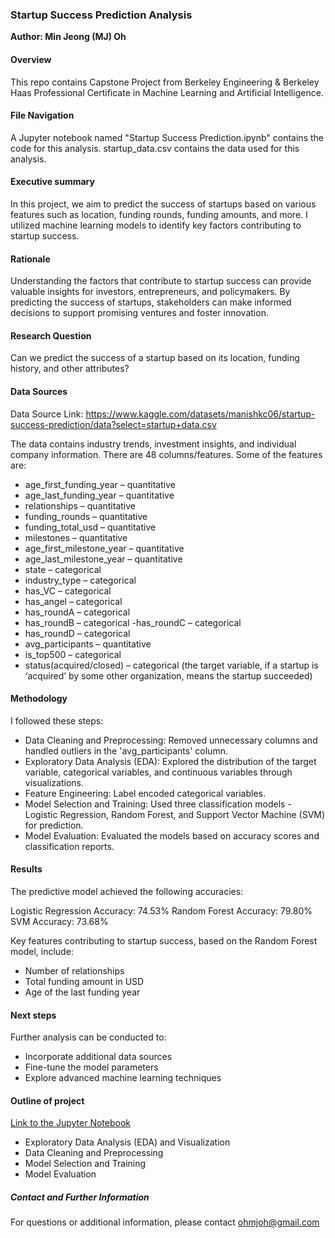### Startup Success Prediction Analysis

**Author: Min Jeong (MJ) Oh**

#### Overview
This repo contains Capstone Project from Berkeley Engineering & Berkeley Haas Professional Certificate in Machine Learning and Artificial Intelligence.


#### File Navigation
A Jupyter notebook named "Startup Success Prediction.ipynb" contains the code for this analysis. startup_data.csv contains the data used for this analysis.


#### Executive summary
In this project, we aim to predict the success of startups based on various features such as location, funding rounds, funding amounts, and more. I utilized machine learning models to identify key factors contributing to startup success.


#### Rationale
Understanding the factors that contribute to startup success can provide valuable insights for investors, entrepreneurs, and policymakers. By predicting the success of startups, stakeholders can make informed decisions to support promising ventures and foster innovation.

#### Research Question
Can we predict the success of a startup based on its location, funding history, and other attributes?

#### Data Sources
Data Source Link: https://www.kaggle.com/datasets/manishkc06/startup-success-prediction/data?select=startup+data.csv

The data contains industry trends, investment insights, and individual company information. There are 48 columns/features. Some of the features are:

- age_first_funding_year – quantitative
- age_last_funding_year – quantitative
- relationships – quantitative
- funding_rounds – quantitative
- funding_total_usd – quantitative
- milestones – quantitative
- age_first_milestone_year – quantitative
- age_last_milestone_year – quantitative
- state – categorical
- industry_type – categorical
- has_VC – categorical
- has_angel – categorical
- has_roundA – categorical
- has_roundB – categorical
 -has_roundC – categorical
- has_roundD – categorical
- avg_participants – quantitative
- is_top500 – categorical
- status(acquired/closed) – categorical (the target variable, if a startup is ‘acquired’ by some other organization, means the startup succeeded)

#### Methodology
I followed these steps:

- Data Cleaning and Preprocessing: Removed unnecessary columns and handled outliers in the 'avg_participants' column.
- Exploratory Data Analysis (EDA): Explored the distribution of the target variable, categorical variables, and continuous variables through visualizations.
- Feature Engineering: Label encoded categorical variables.
- Model Selection and Training: Used three classification models - Logistic Regression, Random Forest, and Support Vector Machine (SVM) for prediction.
- Model Evaluation: Evaluated the models based on accuracy scores and classification reports.


#### Results
The predictive model achieved the following accuracies:

Logistic Regression Accuracy: 74.53%
Random Forest Accuracy: 79.80%
SVM Accuracy: 73.68%

Key features contributing to startup success, based on the Random Forest model, include:

- Number of relationships
- Total funding amount in USD
- Age of the last funding year 


#### Next steps
Further analysis can be conducted to:

- Incorporate additional data sources
- Fine-tune the model parameters
- Explore advanced machine learning techniques

#### Outline of project
[Link to the Jupyter Notebook](https://github.com/ohmjoh/BerkeleyML-Capstone2/blob/main/Startup%20Success%20Prediction.ipynb)

- Exploratory Data Analysis (EDA) and Visualization
- Data Cleaning and Preprocessing
- Model Selection and Training
- Model Evaluation


##### Contact and Further Information
For questions or additional information, please contact ohmjoh@gmail.com

